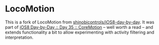 # LocoMotion

This is a fork of LocoMotion from [shinobicontrols/iOS8-day-by-day](https://github.com/shinobicontrols/iOS8-day-by-day).
It was part of [iOS8 Day-by-Day :: Day 35 :: CoreMotion](https://github.com/shinobicontrols/iOS8-day-by-day/blob/master/35-coremotion/35-coremotion.md) – well worth a read – and extends functionality a bit to allow experimenting with activity filtering and interpretation.
